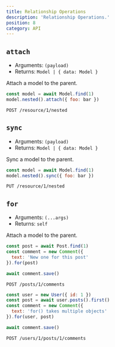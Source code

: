```yaml
---
title: Relationship Operations
description: 'Relationship Operations.'
position: 8
category: API
---
```


## `attach`
- Arguments: `(payload)`
- Returns: `Model | { data: Model }`

Attach a model to the parent.

<code-group>
  <code-block Label="Query" active>

  ```js
  const model = await Model.find(1)
  model.nested().attach({ foo: bar })
  ```

  </code-block>
  <code-block Label="Request">

  ```http request
  POST /resource/1/nested
  ```

  </code-block>
</code-group>

## `sync`
- Arguments: `(payload)`
- Returns: `Model | { data: Model }`

Sync a model to the parent.

<code-group>
  <code-block Label="Query" active>

  ```js
  const model = await Model.find(1)
  model.nested().sync({ foo: bar })
  ```

  </code-block>
  <code-block Label="Request">

  ```http request
  PUT /resource/1/nested
  ```

  </code-block>
</code-group>

## `for`
- Arguments: `(...args)`
- Returns: `self`

Attach a model to the parent.

<code-group>
  <code-block Label="Simple Query" active>

  ```js
  const post = await Post.find(1)
  const comment = new Comment({
    text: 'New one for this post'
  }).for(post)

  await comment.save()
  ```

  </code-block>
  <code-block Label="Simple Request">

  ```http request
  POST /posts/1/comments
  ```

  </code-block>
  <code-block Label="Complex Query">

  ```js
  const user = new User({ id: 1 })
  const post = await user.posts().first()
  const comment = new Comment({
    text: 'for() takes multiple objects'
  }).for(user, post)

  await comment.save()
  ```

  </code-block>
  <code-block Label="Complex Request">

  ```http request
  POST /users/1/posts/1/comments
  ```

  </code-block>
</code-group>
